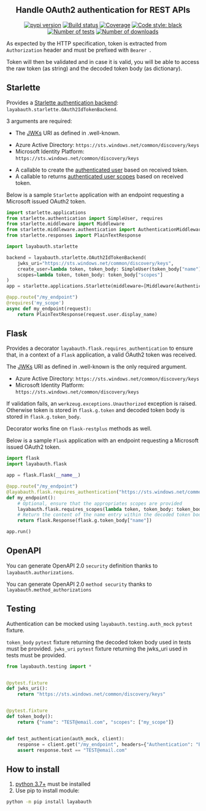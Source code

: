 <h2 align="center">Handle OAuth2 authentication for REST APIs</h2>

<p align="center">
<a href="https://pypi.org/project/layabauth/"><img alt="pypi version" src="https://img.shields.io/pypi/v/layabauth"></a>
<a href="https://github.com/Colin-b/layabauth/actions"><img alt="Build status" src="https://github.com/Colin-b/layabauth/workflows/Release/badge.svg"></a>
<a href="https://github.com/Colin-b/layabauth/actions"><img alt="Coverage" src="https://img.shields.io/badge/coverage-100%25-brightgreen"></a>
<a href="https://github.com/psf/black"><img alt="Code style: black" src="https://img.shields.io/badge/code%20style-black-000000.svg"></a>
<a href="https://github.com/Colin-b/layabauth/actions"><img alt="Number of tests" src="https://img.shields.io/badge/tests-50 passed-blue"></a>
<a href="https://pypi.org/project/layabauth/"><img alt="Number of downloads" src="https://img.shields.io/pypi/dm/layabauth"></a>
</p>

As expected by the HTTP specification, token is extracted from `Authorization` header and must be prefixed with `Bearer `.

Token will then be validated and in case it is valid, you will be able to access the raw token (as string) and the decoded token body (as dictionary).

## Starlette

Provides a [Starlette authentication backend](https://www.starlette.io/authentication/): `layabauth.starlette.OAuth2IdTokenBackend`.

3 arguments are required:
* The [JWKs](https://tools.ietf.org/html/rfc7517) URI as defined in .well-known.
 - Azure Active Directory: `https://sts.windows.net/common/discovery/keys`
 - Microsoft Identity Platform: `https://sts.windows.net/common/discovery/keys`
* A callable to create the [authenticated user](https://www.starlette.io/authentication/#users) based on received token.
* A callable to returns [authenticated user scopes](https://www.starlette.io/authentication/#permissions) based on received token.

Below is a sample `Starlette` application with an endpoint requesting a Microsoft issued OAuth2 token.

```python
import starlette.applications
from starlette.authentication import SimpleUser, requires
from starlette.middleware import Middleware
from starlette.middleware.authentication import AuthenticationMiddleware
from starlette.responses import PlainTextResponse

import layabauth.starlette

backend = layabauth.starlette.OAuth2IdTokenBackend(
    jwks_uri="https://sts.windows.net/common/discovery/keys",
    create_user=lambda token, token_body: SimpleUser(token_body["name"]),
    scopes=lambda token, token_body: token_body["scopes"]
)
app = starlette.applications.Starlette(middleware=[Middleware(AuthenticationMiddleware, backend=backend)])

@app.route("/my_endpoint")
@requires('my_scope')
async def my_endpoint(request):
    return PlainTextResponse(request.user.display_name)
```

## Flask

Provides a decorator `layabauth.flask.requires_authentication` to ensure that, in a context of a `Flask` application, a valid OAuth2 token was received.

The [JWKs](https://tools.ietf.org/html/rfc7517) URI as defined in .well-known is the only required argument.
- Azure Active Directory: `https://sts.windows.net/common/discovery/keys`
- Microsoft Identity Platform: `https://sts.windows.net/common/discovery/keys`

If validation fails, an `werkzeug.exceptions.Unauthorized` exception is raised.
Otherwise token is stored in `flask.g.token` and decoded token body is stored in `flask.g.token_body`.

Decorator works fine on `flask-restplus` methods as well.

Below is a sample `Flask` application with an endpoint requesting a Microsoft issued OAuth2 token.

```python
import flask
import layabauth.flask

app = flask.Flask(__name__)

@app.route("/my_endpoint")
@layabauth.flask.requires_authentication("https://sts.windows.net/common/discovery/keys")
def my_endpoint():
    # Optional, ensure that the appropriates scopes are provided
    layabauth.flask.requires_scopes(lambda token, token_body: token_body["scopes"], "my_scope")
    # Return the content of the name entry within the decoded token body.
    return flask.Response(flask.g.token_body["name"])

app.run()
```

## OpenAPI

You can generate OpenAPI 2.0 `security` definition thanks to `layabauth.authorizations`.

You can generate OpenAPI 2.0 `method security` thanks to `layabauth.method_authorizations`

## Testing

Authentication can be mocked using `layabauth.testing.auth_mock` `pytest` fixture.

`token_body` `pytest` fixture returning the decoded token body used in tests must be provided.
`jwks_uri` `pytest` fixture returning the jwks_uri used in tests must be provided.

```python
from layabauth.testing import *


@pytest.fixture
def jwks_uri():
    return "https://sts.windows.net/common/discovery/keys"


@pytest.fixture
def token_body():
    return {"name": "TEST@email.com", "scopes": ["my_scope"]}


def test_authentication(auth_mock, client):
    response = client.get("/my_endpoint", headers={"Authentication": "Bearer mocked_token"})
    assert response.text == "TEST@email.com"
```

## How to install
1. [python 3.7+](https://www.python.org/downloads/) must be installed
2. Use pip to install module:
```sh
python -m pip install layabauth
```
